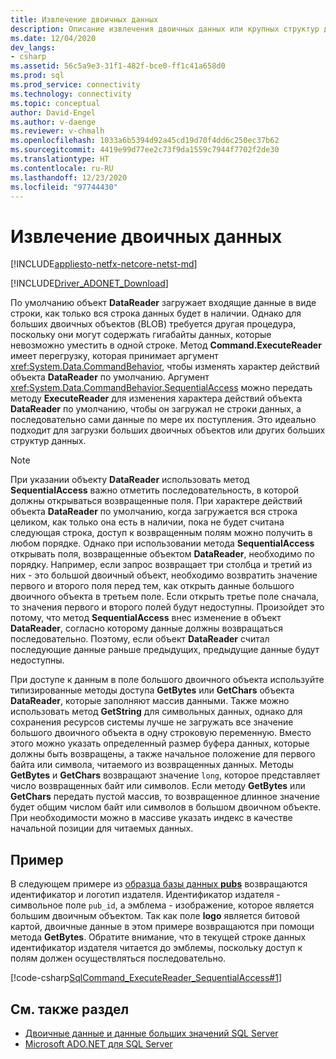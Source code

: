 ```yaml
---
title: Извлечение двоичных данных
description: Описание извлечения двоичных данных или крупных структур данных с помощью метода `CommandBehavior`.`SequentialAccess` для изменения поведения по умолчанию объекта `DataReader`.
ms.date: 12/04/2020
dev_langs:
- csharp
ms.assetid: 56c5a9e3-31f1-482f-bce0-ff1c41a658d0
ms.prod: sql
ms.prod_service: connectivity
ms.technology: connectivity
ms.topic: conceptual
author: David-Engel
ms.author: v-daenge
ms.reviewer: v-chmalh
ms.openlocfilehash: 1033a6b5394d92a45cd19d70f4dd6c250ec37b62
ms.sourcegitcommit: 4419e99d77ee2c73f9da1559c7944f7702f2de30
ms.translationtype: HT
ms.contentlocale: ru-RU
ms.lasthandoff: 12/23/2020
ms.locfileid: "97744430"
---
```

# <a name="retrieve-binary-data"></a>Извлечение двоичных данных

[!INCLUDE[appliesto-netfx-netcore-netst-md](../../includes/appliesto-netfx-netcore-netst-md.md)]

[!INCLUDE[Driver_ADONET_Download](../../includes/driver_adonet_download.md)]

По умолчанию объект **DataReader** загружает входящие данные в виде строки, как только вся строка данных будет в наличии. Однако для больших двоичных объектов (BLOB) требуется другая процедура, поскольку они могут содержать гигабайты данных, которые невозможно уместить в одной строке. Метод **Command.ExecuteReader** имеет перегрузку, которая принимает аргумент <xref:System.Data.CommandBehavior>, чтобы изменять характер действий объекта **DataReader** по умолчанию. Аргумент <xref:System.Data.CommandBehavior.SequentialAccess> можно передать методу **ExecuteReader** для изменения характера действий объекта **DataReader** по умолчанию, чтобы он загружал не строки данных, а последовательно сами данные по мере их поступления. Это идеально подходит для загрузки больших двоичных объектов или других больших структур данных.

> [!NOTE]
> При указании объекту **DataReader** использовать метод **SequentialAccess** важно отметить последовательность, в которой должны открываться возвращенные поля. При характере действий объекта **DataReader** по умолчанию, когда загружается вся строка целиком, как только она есть в наличии, пока не будет считана следующая строка, доступ к возвращенным полям можно получить в любом порядке. Однако при использовании метода **SequentialAccess** открывать поля, возвращенные объектом **DataReader**, необходимо по порядку. Например, если запрос возвращает три столбца и третий из них - это большой двоичный объект, необходимо возвратить значение первого и второго поля перед тем, как открыть данные большого двоичного объекта в третьем поле. Если открыть третье поле сначала, то значения первого и второго полей будут недоступны. Произойдет это потому, что метод **SequentialAccess** внес изменение в объект **DataReader**, согласно которому данные должны возвращаться последовательно. Поэтому, если объект **DataReader** считал последующие данные раньше предыдущих, предыдущие данные будут недоступны.

При доступе к данным в поле большого двоичного объекта используйте типизированные методы доступа **GetBytes** или **GetChars** объекта **DataReader**, которые заполняют массив данными. Также можно использовать метод **GetString** для символьных данных, однако для сохранения ресурсов системы лучше не загружать все значение большого двоичного объекта в одну строковую переменную. Вместо этого можно указать определенный размер буфера данных, которые должны быть возвращены, а также начальное положение для первого байта или символа, читаемого из возвращенных данных. Методы **GetBytes** и **GetChars** возвращают значение `long`, которое представляет число возвращенных байт или символов. Если методу **GetBytes** или **GetChars** передать пустой массив, то возвращенное длинное значение будет общим числом байт или символов в большом двоичном объекте. При необходимости можно в массиве указать индекс в качестве начальной позиции для читаемых данных.

## <a name="example"></a>Пример

В следующем примере из [образца базы данных **pubs**](https://github.com/Microsoft/sql-server-samples/tree/master/samples/databases/northwind-pubs) возвращаются идентификатор и логотип издателя. Идентификатор издателя - символьное поле `pub_id`, а эмблема - изображение, которое является большим двоичным объектом. Так как поле **logo** является битовой картой, двоичные данные в этом примере возвращаются при помощи метода **GetBytes**. Обратите внимание, что в текущей строке данных идентификатор издателя читается до эмблемы, поскольку доступ к полям должен осуществляться последовательно.

[!code-csharp[SqlCommand_ExecuteReader_SequentialAccess#1](~/../sqlclient/doc/samples/SqlCommand_ExecuteReader_SequentialAccess.cs#1)]

## <a name="see-also"></a>См. также раздел

- [Двоичные данные и данные больших значений SQL Server](./sql/sql-server-binary-large-value-data.md)
- [Microsoft ADO.NET для SQL Server](microsoft-ado-net-sql-server.md)
